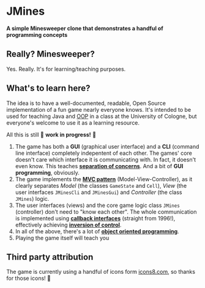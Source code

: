 # JMines

**A simple Minesweeper clone that demonstrates a handful of programming concepts**


## Really? Minesweeper?
Yes. Really. It's for learning/teaching purposes.


## What's to learn here?

The idea is to have a well-documented, readable, Open Source implementation of a fun game nearly everyone knows. It's intended to be used for teaching Java and [OOP](https://en.wikipedia.org/wiki/Object-oriented_programming) in a class at the University of Cologne, but everyone's welcome to use it as a learning resource.

All this is still :construction: **work in progress!** :construction:

1. The game has both a **GUI** (graphical user interface) and a **CLI** (command line interface) completely indepentent of each other. The games' core doesn't care which interface it is communicating with. In fact, it doesn't even know. This teaches [**separation of concerns**](https://en.wikipedia.org/wiki/Separation_of_concerns). And a bit of **GUI programming**, obviously.
2. The game implements the [**MVC pattern**](https://en.wikipedia.org/wiki/Model%E2%80%93view%E2%80%93controller) (Model-View-Controller), as it clearly separates _Model_ (the classes `GameState` and `Cell`), _View_ (the user interfaces `JMinesCli` and `JMinesGui`) and _Controller_ (the class `JMines`) logic.
3. The user interfaces (views) and the core game logic class `JMines` (controller) don't need to "know each other". The whole communication is implemented using [**callback interfaces**](https://www.javaworld.com/article/2077462/java-tip-10--implement-callback-routines-in-java.html) (straight from 1996!), effectively achieving [**inversion of control**](https://en.wikipedia.org/wiki/Inversion_of_control).
4. In all of the above, there's a lot of [**object oriented programming**](https://en.wikipedia.org/wiki/Object-oriented_programming).
5. Playing the game itself will teach you 


## Third party attribution

The game is currently using a handful of icons form [icons8.com](https://icons8.com), so thanks for those icons! :open_hands: